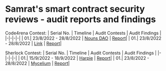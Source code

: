 # Samrat's smart contract security reviews - audit reports and findings

Code4rena Contest:
| Serial No. | Timeline | Audit Contests | Audit Findings |
|-|-|-|-|
| 01.| 23/8/2022 - 28/8/2022 | [Nouns DAO](https://code4rena.com/contests/2022-08-nouns-dao-contest) | [Report]()|
| 01.| 23/8/2022 - 28/8/2022 | [Link](https://code4rena.com/contests/2022-08-nouns-dao-contest) | [Report]()|


Sherlock Contest:
| Serial No. | Timeline | Audit Contests | Audit Findings |
|-|-|-|-|
| 01.| 15/9/2022 - 18/9/2022 | [Harpie](https://app.sherlock.xyz/audits/contests/3) | [Report](/Sherlock/Harpie.md)|
| 01.| 23/8/2022 - 28/8/2022 | [Mycelium](https://app.sherlock.xyz/audits/contests/7) | [Report](/Sherlock/Mycelium.md)|